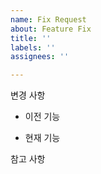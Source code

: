 ```yaml
---
name: Fix Request
about: Feature Fix
title: ''
labels: ''
assignees: ''

---
```


변경 사항
 - 이전 기능

 - 현재 기능

참고 사항

